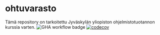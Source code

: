 # ohtuvarasto
Tämä repository on tarkoitettu Jyväskylän yliopiston ohjelmistotuotannon kurssia varten. 
![GHA workflow badge](https://github.com/esbrunil/ohtuvarasto/workflows/CI/badge.svg)
[![codecov](https://codecov.io/gh/esbrunil/ohtuvarasto/graph/badge.svg?token=1HHT78MGF8)](https://codecov.io/gh/esbrunil/ohtuvarasto)
